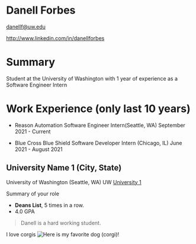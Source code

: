 # Danell Forbes

danellf@uw.edu

http://www.linkedin.com/in/danellforbes

# Summary

Student at the University of Washington with 1 year of experience as a Software Engineer Intern

# Work Experience (only last 10 years)

- Reason Automation Software Engineer Intern(Seattle, WA) September 2021 - Current

- Blue Cross Blue Shield Software Developer Intern (Chicago, IL) June 2021 - August 2021

## University Name 1 (City, State)

University of Washington (Seattle, WA)
UW [University 1](http://www.uw.edu)

Summary of your role

- **Deans List**, 5 times in a row.
- 4.0 GPA

> Danell is a hard working student.

I love corgis
![Here is my favorite dog (corgi)!](https://www.akc.org/wp-content/uploads/2017/11/Pembroke-Welsh-Corgi-standing-outdoors-in-the-fall.jpg)
